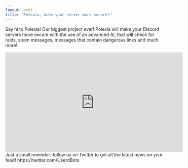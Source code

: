 ```yaml
---
layout: post
title: "Polexia, make your server more secure!"
---
```

Say hi to Polexia! Our biggest project ever!
Polexia will make your Discord servers more secure with the use of an advanced AI, that will check for raids, spam messages, messages that contain dangerous links and much more!
<iframe width="560" height="315" src="https://www.youtube-nocookie.com/embed/xYyqajHO9hI?controls=0" frameborder="0" allow="accelerometer; autoplay; clipboard-write; encrypted-media; gyroscope; picture-in-picture" allowfullscreen></iframe>
Just a small reminder: follow us on Twitter to get all the latest news on your feed!
https://twitter.com/UserdBots
